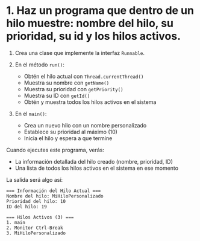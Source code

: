 # 1. Haz un programa que dentro de un hilo muestre: nombre del hilo, su prioridad, su id y los hilos activos.



1. Crea una clase que implemente la interfaz `Runnable`.

2. En el método `run()`:
    - Obtén el hilo actual con `Thread.currentThread()`
    - Muestra su nombre con `getName()`
    - Muestra su prioridad con `getPriority()`
    - Muestra su ID con `getId()`
    - Obtén y muestra todos los hilos activos en el sistema

3. En el `main()`:
    - Crea un nuevo hilo con un nombre personalizado
    - Establece su prioridad al máximo (10)
    - Inicia el hilo y espera a que termine

Cuando ejecutes este programa, verás:
- La información detallada del hilo creado (nombre, prioridad, ID)
- Una lista de todos los hilos activos en el sistema en ese momento

La salida será algo así:
```
=== Información del Hilo Actual ===
Nombre del hilo: MiHiloPersonalizado
Prioridad del hilo: 10
ID del hilo: 19

=== Hilos Activos (3) ===
1. main
2. Monitor Ctrl-Break
3. MiHiloPersonalizado
```
